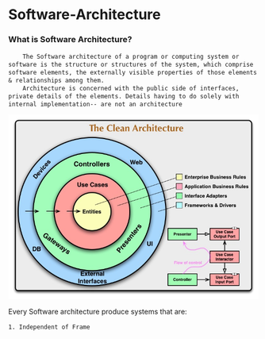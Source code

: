 # Software-Architecture

### What is Software Architecture?
```
	The Software architecture of a program or computing system or software is the structure or structures of the system, which comprise software elements, the externally visible properties of those elements & relationships among them. 
	Architecture is concerned with the public side of interfaces, private details of the elements. Details having to do solely with internal implementation-- are not an architecture

```




![](CleanArchitecture.jpg)

Every Software architecture produce systems that are:

```
1. Independent of Frame 